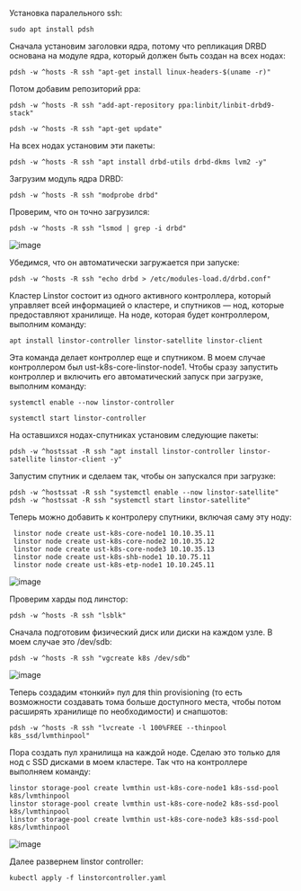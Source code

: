 
Установка паралельного ssh:

`sudo apt install pdsh`

Сначала установим заголовки ядра, потому что репликация DRBD основана на модуле ядра, который должен быть создан на всех нодах:

`pdsh -w ^hosts -R ssh "apt-get install linux-headers-$(uname -r)"`

Потом добавим репозиторий ppa:

`pdsh -w ^hosts -R ssh "add-apt-repository ppa:linbit/linbit-drbd9-stack"`

`pdsh -w ^hosts -R ssh "apt-get update"`

На всех нодах установим эти пакеты:

 `pdsh -w ^hosts -R ssh "apt install drbd-utils drbd-dkms lvm2 -y"`

Загрузим модуль ядра DRBD:

`pdsh -w ^hosts -R ssh "modprobe drbd"`

Проверим, что он точно загрузился:

`pdsh -w ^hosts -R ssh "lsmod | grep -i drbd"`

 ![image](https://github.com/user-attachments/assets/6993eabe-6c4c-4f0b-8752-e874d2b5753b)


Убедимся, что он автоматически загружается при запуске:

`pdsh -w ^hosts -R ssh "echo drbd > /etc/modules-load.d/drbd.conf"`

Кластер Linstor состоит из одного активного контроллера, который управляет всей информацией о кластере, и спутников — нод, которые предоставляют хранилище. На ноде, которая будет контроллером, выполним команду:

`apt install linstor-controller linstor-satellite linstor-client`

Эта команда делает контроллер еще и спутником. В моем случае контроллером был ust-k8s-core-linstor-node1. Чтобы сразу запустить контроллер и включить его автоматический запуск при загрузке, выполним команду:

`systemctl enable --now linstor-controller`

`systemctl start linstor-controller`

На оставшихся нодах-спутниках установим следующие пакеты:

`pdsh -w ^hostssat -R ssh "apt install linstor-controller linstor-satellite linstor-client -y"`

Запустим спутник и сделаем так, чтобы он запускался при загрузке:

`pdsh -w ^hostssat -R ssh "systemctl enable --now linstor-satellite"`
`pdsh -w ^hostssat -R ssh "systemctl start linstor-satellite"` 

Теперь можно добавить к контролеру спутники, включая саму эту ноду:

 ```
  linstor node create ust-k8s-core-node1 10.10.35.11
  linstor node create ust-k8s-core-node2 10.10.35.12
  linstor node create ust-k8s-core-node3 10.10.35.13
  linstor node create ust-k8s-shb-node1 10.10.75.11
  linstor node create ust-k8s-etp-node1 10.10.245.11

 ```

 ![image](https://github.com/user-attachments/assets/9948fe76-ab3e-4e2e-9a2b-e6ff8e1abcdf)


Проверим харды под линстор:

`pdsh -w ^hosts -R ssh "lsblk"`

Сначала подготовим физический диск или диски на каждом узле. В моем случае это /dev/sdb:


`pdsh -w ^hosts -R ssh "vgcreate k8s /dev/sdb"`

![image](https://github.com/user-attachments/assets/fc382180-aee4-4e18-8fd4-b573b99bb719)



Теперь создадим «тонкий» пул для thin provisioning (то есть возможности создавать тома больше доступного места, чтобы потом расширять хранилище по необходимости) и снапшотов:

`pdsh -w ^hosts -R ssh "lvcreate -l 100%FREE --thinpool k8s_ssd/lvmthinpool"`

Пора создать пул хранилища на каждой ноде. Сделаю это только для нод с SSD дисками в моем кластере. Так что на контроллере выполняем команду:

```
linstor storage-pool create lvmthin ust-k8s-core-node1 k8s-ssd-pool k8s/lvmthinpool
linstor storage-pool create lvmthin ust-k8s-core-node2 k8s-ssd-pool k8s/lvmthinpool
linstor storage-pool create lvmthin ust-k8s-core-node3 k8s-ssd-pool k8s/lvmthinpool

```
![image](https://github.com/user-attachments/assets/c82d9dbf-c4fb-4bb8-98e6-c2cb4d9d0ed9)





Далее развернем linstor controller:

`kubectl apply -f linstorcontroller.yaml`

